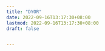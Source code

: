 ```yaml
---
title: "DYOR"
date: 2022-09-16T13:17:30+08:00
lastmod: 2022-09-16T13:17:30+08:00
draft: false


---
```

